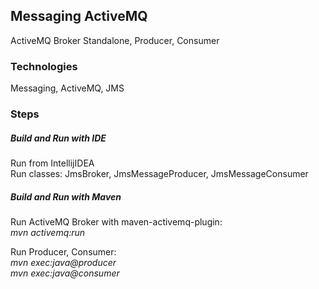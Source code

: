 ## Messaging ActiveMQ
ActiveMQ Broker Standalone, Producer, Consumer

### Technologies
Messaging, ActiveMQ, JMS


### Steps
##### Build and Run with IDE
Run from IntellijIDEA <br />
Run classes: JmsBroker, JmsMessageProducer, JmsMessageConsumer


##### Build and Run with Maven
Run ActiveMQ Broker with maven-activemq-plugin: <br />
*mvn activemq:run*

Run Producer, Consumer: <br />
*mvn exec:java@producer* <br />
*mvn exec:java@consumer*






